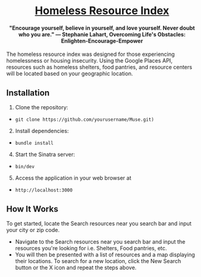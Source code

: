 
<h1 align="center">
  <br>
<a href="https://homelessresourceindex.co">Homeless Resource Index</a>
  </br>
</h1>

<h4 align="center">"Encourage yourself, believe in yourself, and love yourself. Never doubt who you are." ― Stephanie Lahart, Overcoming Life's Obstacles: Enlighten-Encourage-Empower</h4>

The homeless resource index was designed for those experiencing homelessness or housing insecurity. Using the Google Places API, resources such as homeless shelters, food pantries, and resource centers will be located based on your geographic location. 

## Installation

1. Clone the repository:
* ```git clone https://github.com/yourusername/Muse.git)```
  
2. Install dependencies:
* ```bundle install```
  
4. Start the Sinatra server:
* ```bin/dev```

5. Access the application in your web browser at
* ```http://localhost:3000```

## How It Works

To get started, locate the Search resources near you search bar and input your city or zip code. 
- Navigate to the Search resources near you search bar and input the resources you're looking for i.e. Shelters, Food pantries, etc.
- You will then be presented with a list of resources and a map displaying their locations.
To search for a new location, click the New Search button or the X icon and repeat the steps above.

